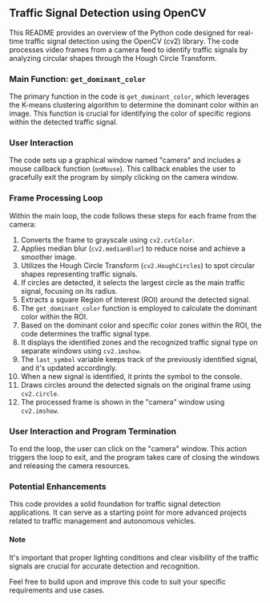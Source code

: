 ## Traffic Signal Detection using OpenCV

This README provides an overview of the Python code designed for real-time traffic signal detection using the OpenCV (cv2) library. The code processes video frames from a camera feed to identify traffic signals by analyzing circular shapes through the Hough Circle Transform.

### Main Function: `get_dominant_color`

The primary function in the code is `get_dominant_color`, which leverages the K-means clustering algorithm to determine the dominant color within an image. This function is crucial for identifying the color of specific regions within the detected traffic signal.

### User Interaction

The code sets up a graphical window named "camera" and includes a mouse callback function (`onMouse`). This callback enables the user to gracefully exit the program by simply clicking on the camera window.

### Frame Processing Loop

Within the main loop, the code follows these steps for each frame from the camera:

1. Converts the frame to grayscale using `cv2.cvtColor`.
2. Applies median blur (`cv2.medianBlur`) to reduce noise and achieve a smoother image.
3. Utilizes the Hough Circle Transform (`cv2.HoughCircles`) to spot circular shapes representing traffic signals.
4. If circles are detected, it selects the largest circle as the main traffic signal, focusing on its radius.
5. Extracts a square Region of Interest (ROI) around the detected signal.
6. The `get_dominant_color` function is employed to calculate the dominant color within the ROI.
7. Based on the dominant color and specific color zones within the ROI, the code determines the traffic signal type.
8. It displays the identified zones and the recognized traffic signal type on separate windows using `cv2.imshow`.
9. The `last_symbol` variable keeps track of the previously identified signal, and it's updated accordingly.
10. When a new signal is identified, it prints the symbol to the console.
11. Draws circles around the detected signals on the original frame using `cv2.circle`.
12. The processed frame is shown in the "camera" window using `cv2.imshow`.

### User Interaction and Program Termination

To end the loop, the user can click on the "camera" window. This action triggers the loop to exit, and the program takes care of closing the windows and releasing the camera resources.

### Potential Enhancements

This code provides a solid foundation for traffic signal detection applications. It can serve as a starting point for more advanced projects related to traffic management and autonomous vehicles. 

#### Note 
It's important that proper lighting conditions and clear visibility of the traffic signals are crucial for accurate detection and recognition.

Feel free to build upon and improve this code to suit your specific requirements and use cases.

